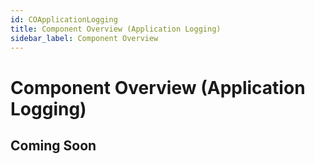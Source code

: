 ```yaml
---
id: COApplicationLogging
title: Component Overview (Application Logging)
sidebar_label: Component Overview
---
```


# Component Overview (Application Logging)

## Coming Soon
